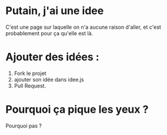 # Putain, j'ai une idee

C'est une page sur laquelle on n'a aucune raison d'aller, et c'est probablement pour ça qu'elle est là.

# Ajouter des idées :

1. Fork le projet
2. ajouter son idée dans idee.js
3. Pull Request.

# Pourquoi ça pique les yeux ?

Pourquoi pas ?
